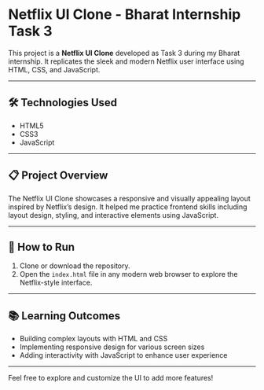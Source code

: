 # Netflix UI Clone - Bharat Internship Task 3

This project is a **Netflix UI Clone** developed as Task 3 during my Bharat internship. It replicates the sleek and modern Netflix user interface using HTML, CSS, and JavaScript.

---

## 🛠️ Technologies Used

- HTML5  
- CSS3  
- JavaScript

---

## 📋 Project Overview

The Netflix UI Clone showcases a responsive and visually appealing layout inspired by Netflix’s design. It helped me practice frontend skills including layout design, styling, and interactive elements using JavaScript.

---

## 🚀 How to Run

1. Clone or download the repository.  
2. Open the `index.html` file in any modern web browser to explore the Netflix-style interface.

---

## 📚 Learning Outcomes

- Building complex layouts with HTML and CSS  
- Implementing responsive design for various screen sizes  
- Adding interactivity with JavaScript to enhance user experience

---

Feel free to explore and customize the UI to add more features!

